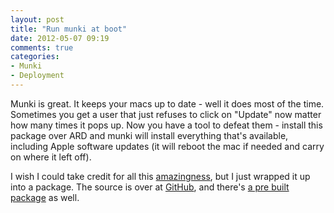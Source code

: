 ```yaml
---
layout: post
title: "Run munki at boot"
date: 2012-05-07 09:19
comments: true
categories: 
- Munki
- Deployment
---
```

Munki is great. It keeps your macs up to date - well it does most of the time. Sometimes you get a user that just refuses to click on "Update" now matter how many times it pops up. Now you have a tool to defeat them - install this package over ARD and munki will install everything that's available, including Apple software updates (it will reboot the mac if needed and carry on where it left off). 

I wish I could take credit for all this [amazingness](http://code.google.com/p/munki/wiki/BootstrappingWithMunki), but I just wrapped it up into a package. The source is over at [GitHub](https://github.com/grahamgilbert/Munki-Bootstrap), and there's [a pre built package](https://github.com/downloads/grahamgilbert/Munki-Bootstrap/Munki_Bootstrap.pkg.zip) as well.